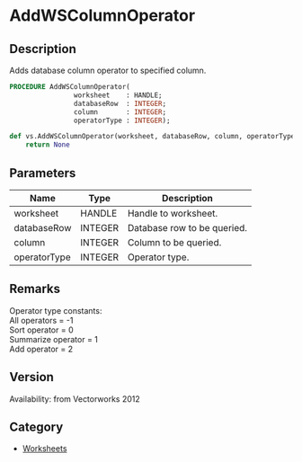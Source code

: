 # AddWSColumnOperator

## Description
Adds database column operator to specified column.

```pascal
PROCEDURE AddWSColumnOperator(
				worksheet    : HANDLE;
				databaseRow  : INTEGER;
				column       : INTEGER;
				operatorType : INTEGER);
```

```python
def vs.AddWSColumnOperator(worksheet, databaseRow, column, operatorType):
    return None
```

## Parameters
|Name|Type|Description|
|---|---|---|
|worksheet|HANDLE|Handle to worksheet.|
|databaseRow|INTEGER|Database row to be queried.|
|column|INTEGER|Column to be queried.|
|operatorType|INTEGER|Operator type.|

## Remarks
Operator type constants:<BR>
All operators = -1<BR>
Sort operator = 0<BR>
Summarize operator = 1<BR>
Add operator = 2

## Version
Availability: from Vectorworks 2012

## Category
* [Worksheets](../Categories/Worksheets.md)

